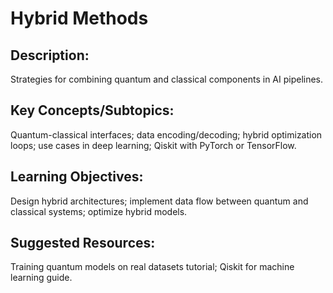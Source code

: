 # Hybrid Methods


## Description: 
Strategies for combining quantum and classical components in AI pipelines.
## Key Concepts/Subtopics: 
Quantum-classical interfaces; data encoding/decoding; hybrid optimization loops; use cases in deep learning; Qiskit with PyTorch or TensorFlow.
## Learning Objectives: 
Design hybrid architectures; implement data flow between quantum and classical systems; optimize hybrid models.
## Suggested Resources: 
Training quantum models on real datasets tutorial; Qiskit for machine learning guide.
